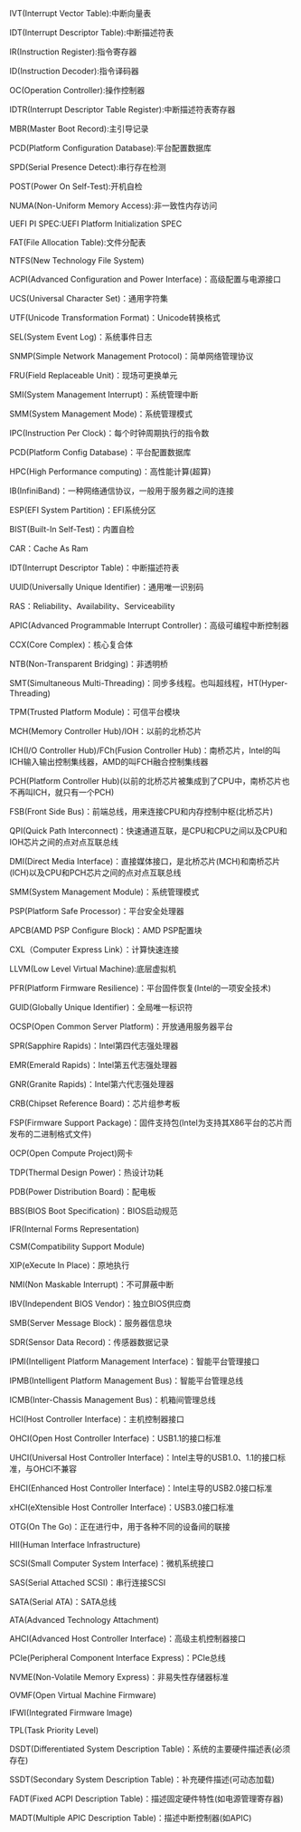 IVT(Interrupt Vector Table):中断向量表

IDT(Interrupt Descriptor Table):中断描述符表

IR(Instruction Register):指令寄存器

ID(Instruction Decoder):指令译码器

OC(Operation Controller):操作控制器

IDTR(Interrupt Descriptor Table Register):中断描述符表寄存器

MBR(Master Boot Record):主引导记录

PCD(Platform Configuration Database):平台配置数据库

SPD(Serial Presence Detect):串行存在检测

POST(Power On Self-Test):开机自检

NUMA(Non-Uniform Memory Access):非一致性内存访问

UEFI PI SPEC:UEFI  Platform Initialization SPEC

FAT(File Allocation Table):文件分配表

NTFS(New Technology File System)

ACPI(Advanced Configuration and Power Interface)：高级配置与电源接口

UCS(Universal Character Set)：通用字符集

UTF(Unicode Transformation Format)：Unicode转换格式

SEL(System Event Log)：系统事件日志

SNMP(Simple Network Management Protocol)：简单网络管理协议

FRU(Field Replaceable Unit)：现场可更换单元

SMI(System Management Interrupt)：系统管理中断

SMM(System Management Mode)：系统管理模式

IPC(Instruction Per Clock)：每个时钟周期执行的指令数

PCD(Platform Config Database)：平台配置数据库

HPC(High Performance computing)：高性能计算(超算)

IB(InfiniBand)：一种网络通信协议，一般用于服务器之间的连接

ESP(EFI System Partition)：EFI系统分区

BIST(Built-In Self-Test)：内置自检

CAR：Cache As Ram

IDT(Interrupt Descriptor Table)：中断描述符表

UUID(Universally Unique Identifier)：通用唯一识别码

RAS：Reliability、Availability、Serviceability

APIC(Advanced Programmable Interrupt Controller)：高级可编程中断控制器

CCX(Core Complex)：核心复合体

NTB(Non-Transparent Bridging)：非透明桥

SMT(Simultaneous Multi-Threading)：同步多线程。也叫超线程，HT(Hyper-Threading)

TPM(Trusted Platform Module)：可信平台模块

MCH(Memory Controller Hub)/IOH：以前的北桥芯片

ICH(I/O Controller Hub)/FCh(Fusion Controller Hub)：南桥芯片，Intel的叫ICH输入输出控制集线器，AMD的叫FCH融合控制集线器

PCH(Platform Controller Hub)(以前的北桥芯片被集成到了CPU中，南桥芯片也不再叫ICH，就只有一个PCH)

FSB(Front Side Bus)：前端总线，用来连接CPU和内存控制中枢(北桥芯片)

QPI(Quick Path Interconnect)：快速通道互联，是CPU和CPU之间以及CPU和IOH芯片之间的点对点互联总线

DMI(Direct Media Interface)：直接媒体接口，是北桥芯片(MCH)和南桥芯片(ICH)以及CPU和PCH芯片之间的点对点互联总线

SMM(System Management Module)：系统管理模式

PSP(Platform Safe Processor)：平台安全处理器

APCB(AMD PSP Configure Block)：AMD PSP配置块

CXL（Computer Express Link）：计算快速连接

LLVM(Low Level Virtual Machine):底层虚拟机

PFR(Platform Firmware Resilience)：平台固件恢复(Intel的一项安全技术)

GUID(Globally Unique Identifier)：全局唯一标识符

OCSP(Open Common Server Platform)：开放通用服务器平台

SPR(Sapphire Rapids)：Intel第四代志强处理器

EMR(Emerald Rapids)：Intel第五代志强处理器

GNR(Granite Rapids)：Intel第六代志强处理器

CRB(Chipset Reference Board)：芯片组参考板

FSP(Firmware Support Package)：固件支持包(Intel为支持其X86平台的芯片而发布的二进制格式文件)

OCP(Open Compute Project)网卡

TDP(Thermal Design Power)：热设计功耗

PDB(Power Distribution Board)：配电板

BBS(BIOS Boot Specification)：BIOS启动规范

IFR(Internal Forms Representation)

CSM(Compatibility Support Module)

XIP(eXecute In Place)：原地执行

NMI(Non Maskable Interrupt)：不可屏蔽中断

IBV(Independent BIOS Vendor)：独立BIOS供应商

SMB(Server Message Block)：服务器信息块

SDR(Sensor Data Record)：传感器数据记录

IPMI(Intelligent Platform Management Interface)：智能平台管理接口

IPMB(Intelligent Platform Management Bus)：智能平台管理总线

ICMB(Inter-Chassis Management Bus)：机箱间管理总线

HCI(Host Controller Interface)：主机控制器接口

OHCI(Open Host Controller Interface)：USB1.1的接口标准

UHCI(Universal Host Controller Interface)：Intel主导的USB1.0、1.1的接口标准，与OHCI不兼容

EHCI(Enhanced Host Controller Interface)：Intel主导的USB2.0接口标准

xHCI(eXtensible Host Controller Interface)：USB3.0接口标准

OTG(On The Go)：正在进行中，用于各种不同的设备间的联接

HII(Human Interface Infrastructure)

SCSI(Small Computer System Interface)：微机系统接口

SAS(Serial Attached SCSI)：串行连接SCSI

SATA(Serial ATA)：SATA总线

ATA(Advanced Technology Attachment)

AHCI(Advanced Host Controller Interface)：高级主机控制器接口

PCIe(Peripheral Component Interface Express)：PCIe总线

NVME(Non-Volatile Memory Express)：非易失性存储器标准

OVMF(Open Virtual Machine Firmware)

IFWI(Integrated Firmware Image)

TPL(Task Priority Level)

DSDT(Differentiated System Description Table)：系统的主要硬件描述表(必须存在)

SSDT(Secondary System Description Table)：补充硬件描述(可动态加载)

FADT(Fixed ACPI Description Table)：描述固定硬件特性(如电源管理寄存器)

MADT(Multiple APIC Description Table)：描述中断控制器(如APIC)